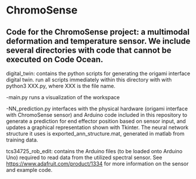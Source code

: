 # ChromoSense
Code for the ChromoSense project: a multimodal deformation and temperature sensor. 
We include several directories with code that cannot be executed on Code Ocean. 
---------------------------------------------------------------------------------

digital_twin: contains the python scripts for generating the origami interface digital twin. 
run all scripts immediately within this directory with with python3 XXX.py, where XXX is the file name. 

-main.py runs a visualization of the workspace

-NN_prediction.py interfaces with the physical hardware (origami interface with ChromoSense sensor) and Arduino code included in this repository to generate a prediction for end effector position based on sensor input, and updates a graphical representation shown with Tkinter. The neural network structure it uses is exported_ann_structure.mat, generated in matlab from training data. 

tcs34725_rob_edit: contains the Arduino files (to be loaded onto Arduino Uno) required to read data from the utilized spectral sensor. See https://www.adafruit.com/product/1334 for more information on the sensor and example code. 



